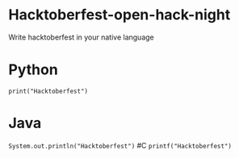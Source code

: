 # Hacktoberfest-open-hack-night
Write hacktoberfest in your native language

# Python
```print("Hacktoberfest")```

# Java
```System.out.println("Hacktoberfest")```
#C
```printf("Hacktoberfest")```
